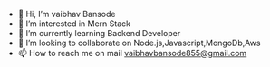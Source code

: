 - 👋 Hi, I’m vaibhav Bansode
- 👀 I’m interested in Mern Stack
- 🌱 I’m currently learning Backend Developer 
- 💞️ I’m looking to collaborate on Node.js,Javascript,MongoDb,Aws
- 📫 How to reach me on mail vaibhavbansode855@gmail.com

<!---
vaibhav702/vaibhav702 is a ✨ special ✨ repository because its `README.md` (this file) appears on your GitHub profile.
You can click the Preview link to take a look at your changes.
--->
